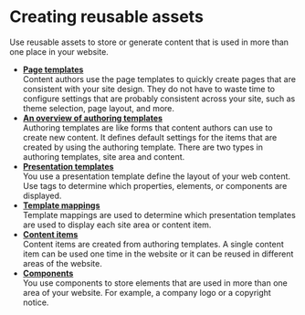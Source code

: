 # Creating reusable assets

Use reusable assets to store or generate content that is used in more than one place in your website.


-   **[Page templates](site_page_temps.md)**  
Content authors use the page templates to quickly create pages that are consistent with your site design. They do not have to waste time to configure settings that are probably consistent across your site, such as theme selection, page layout, and more.
-   **[An overview of authoring templates](wcm_dev_auth-temp_overview.md)**  
Authoring templates are like forms that content authors can use to create new content. It defines default settings for the items that are created by using the authoring template. There are two types in authoring templates, site area and content.
-   **[Presentation templates](../create_reusable_assets/presentation_template/index.md)**  
You use a presentation template define the layout of your web content. Use tags to determine which properties, elements, or components are displayed.
-   **[Template mappings](wcm_cms_template_maps.md)**  
Template mappings are used to determine which presentation templates are used to display each site area or content item.
-   **[Content items](wcm_dev_content.md)**  
Content items are created from authoring templates. A single content item can be used one time in the website or it can be reused in different areas of the website.
-   **[Components](wcm_dev_components.md)**  
You use components to store elements that are used in more than one area of your website. For example, a company logo or a copyright notice.

